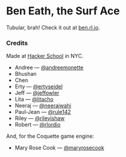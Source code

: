 Ben Eath, the Surf Ace
============

Tubular, brah! Check it out at [ben.rl.io](http://ben.rl.io/).

### Credits

Made at [Hacker School](https://www.hackerschool.com/) in NYC.

* Andree — [@andreemonette](http://twitter.com/andreemonette)
* Bhushan
* Chen
* Erty — [@ertyseidel](http://twitter.com/ertyseidel)
* Jeff — [@jeffowler](http://twitter.com/jeffowler)
* Lita — [@litacho](http://twitter.com/litacho)
* Neeraj — [@neerajwahi](http://twitter.com/neerajwahi)
* Paul-Jean — [@rule142](http://twitter.com/rule142)
* Riley — [@rileyjshaw](http://twitter.com/rileyjshaw)
* Robert — [@rlordio](http://twitter.com/rlordio)

And, for the Coquette game engine:
* Mary Rose Cook — [@maryrosecook](http://twitter.com/maryrosecook)
